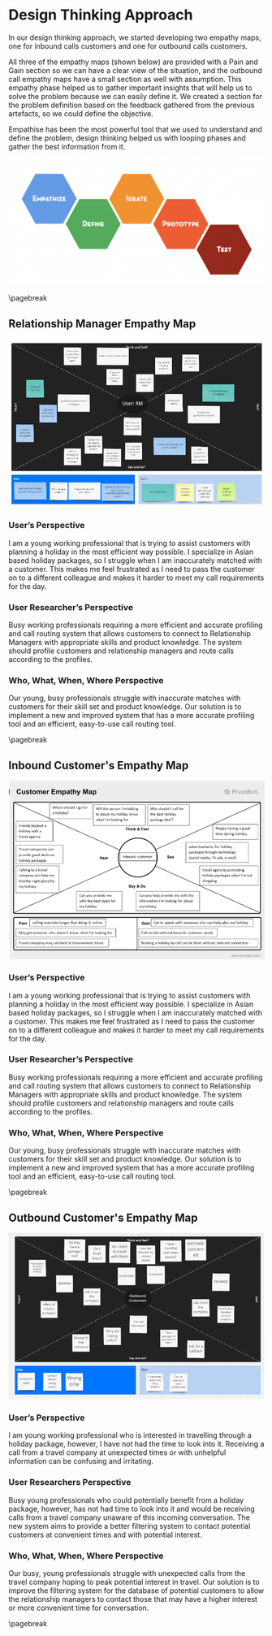 # Design Thinking Approach

In our design thinking approach, we started developing two empathy maps, one for
inbound calls customers and one for outbound calls customers.

All three of the empathy maps (shown below) are provided with a Pain and Gain section so we can have a clear view of the situation, and the outbound call empathy maps have a small section as well with assumption. This empathy phase helped us to gather important insights that will help us to solve the problem because we can easily define it. We created a section for the problem definition based on the feedback gathered from the previous artefacts, so we could define the objective.

Empathise has been the most powerful tool that we used to understand and define the problem, design thinking helped us with looping phases and gather the best information from it.

![Empathise-Define-Ideate-Prototype-Test](images/design/edipt.png)

\pagebreak

## Relationship Manager Empathy Map

![Relationship Manager Empathy Map](images/design/empathy-maps/rm.png)

### User’s Perspective

I am a young working professional that is trying to assist customers with planning a holiday in the most efficient way possible. I specialize in Asian based holiday packages, so I struggle when I am inaccurately matched with a customer. This makes me feel frustrated as I need to pass the customer on to a different colleague and makes it harder to meet my call requirements for the day.

### User Researcher’s Perspective

Busy working professionals requiring a more efficient and accurate profiling and call routing system that allows customers to connect to Relationship Managers with appropriate skills and product knowledge. The system should profile customers and relationship managers and route calls according to the profiles.

### Who, What, When, Where Perspective

Our young, busy professionals struggle with inaccurate matches with customers for their skill set and product knowledge. Our solution is to implement a new and improved system that has a more accurate profiling tool and an efficient, easy-to-use call routing tool.

\pagebreak

## Inbound Customer's Empathy Map

![Inbound Customer's Empathy Map](images/design/empathy-maps/inbound.png)

### User’s Perspective

I am a young working professional that is trying to assist customers with planning a holiday in the most efficient way possible. I specialize in Asian based holiday packages, so I struggle when I am inaccurately matched with a customer. This makes me feel frustrated as I need to pass the customer on to a different colleague and makes it harder to meet my call requirements for the day.

### User Researcher’s Perspective

Busy working professionals requiring a more efficient and accurate profiling and call routing system that allows customers to connect to Relationship Managers with appropriate skills and product knowledge. The system should profile customers and relationship managers and route calls according to the profiles.

### Who, What, When, Where Perspective

Our young, busy professionals struggle with inaccurate matches with customers for their skill set and product knowledge. Our solution is to implement a new and improved system that has a more accurate profiling tool and an efficient, easy-to-use call routing tool.

\pagebreak

## Outbound Customer's Empathy Map

![Outbound Customer's Empathy Map](images/design/empathy-maps/outbound.png)

### User’s Perspective

I am young working professional who is interested in travelling through a holiday package, however, I have not had the time to look into it. Receiving a call from a travel company at unexpected times or with unhelpful information can be confusing and irritating.

### User Researchers Perspective

Busy young professionals who could potentially benefit from a holiday package, however, has not had time to look into it and would be receiving calls from a travel company unaware of this incoming conversation. The new system aims to provide a better filtering system to contact potential customers at convenient times and with potential interest.

### Who, What, When, Where Perspective

Our busy, young professionals struggle with unexpected calls from the travel company hoping to peak potential interest in travel. Our solution is to improve the filtering system for the database of potential customers to allow the relationship managers to contact those that may have a higher interest or more convenient time for conversation.

\pagebreak
